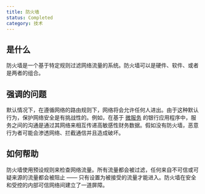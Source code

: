 ```yaml
---
title: 防火墙
status: Completed
category: 技术
---
```


## 是什么
防火墙是一个基于特定规则过滤网络流量的系统。防火墙可以是硬件、软件、或者是两者的组合。

## 强调的问题
默认情况下，在遵循网络的路由规则下，网络将会允许任何人进出。由于这种默认行为，保护网络安全是有挑战性的。例如，在基于 [微服务](/zh-cn/microservices/) 的银行应用程序中，服务之间的沟通是通过其网络来相互传递高敏感性财务数据。假如没有防火墙，恶意行为者可能会渗透网络、拦截通信并且造成破坏。

## 如何帮助
防火墙使用预设规则来检查网络流量。所有流量都会被过滤，任何来自不可信或可疑来源的流量都会被阻止 —— 只有设置为被接受的流量才能进入。防火墙在安全和受控的内部可信网络间建立了一道屏障。
